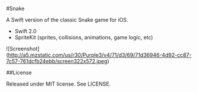 #Snake

A Swift version of the classic Snake game for iOS.

- Swift 2.0
- SpriteKit (sprites, collisions, animations, game logic, etc)

![Screenshot] (http://a5.mzstatic.com/us/r30/Purple3/v4/71/d3/69/71d36946-4d92-cc87-7c57-761dcfb24ebb/screen322x572.jpeg)

##License

Released under MIT license.  See LICENSE.  
